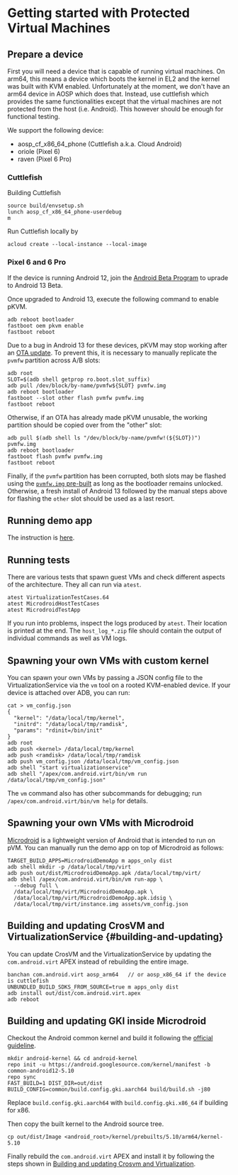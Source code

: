 # Getting started with Protected Virtual Machines

## Prepare a device

First you will need a device that is capable of running virtual machines. On arm64, this means a
device which boots the kernel in EL2 and the kernel was built with KVM enabled. Unfortunately at the
moment, we don't have an arm64 device in AOSP which does that. Instead, use cuttlefish which
provides the same functionalities except that the virtual machines are not protected from the host
(i.e. Android). This however should be enough for functional testing.

We support the following device:

* aosp_cf_x86_64_phone (Cuttlefish a.k.a. Cloud Android)
* oriole (Pixel 6)
* raven (Pixel 6 Pro)

### Cuttlefish

Building Cuttlefish

```shell
source build/envsetup.sh
lunch aosp_cf_x86_64_phone-userdebug
m
```

Run Cuttlefish locally by

```shell
acloud create --local-instance --local-image
```

### Pixel 6 and 6 Pro

If the device is running Android 12, join the [Android Beta
Program](https://www.google.com/android/beta) to uprade to Android 13 Beta.

Once upgraded to Android 13, execute the following command to enable pKVM.

```shell
adb reboot bootloader
fastboot oem pkvm enable
fastboot reboot
```

Due to a bug in Android 13 for these devices, pKVM may stop working after an
[OTA update](https://source.android.com/devices/tech/ota). To prevent this, it
is necessary to manually replicate the `pvmfw` partition across A/B slots:

```shell
adb root
SLOT=$(adb shell getprop ro.boot.slot_suffix)
adb pull /dev/block/by-name/pvmfw${SLOT} pvmfw.img
adb reboot bootloader
fastboot --slot other flash pvmfw pvmfw.img
fastboot reboot
```

Otherwise, if an OTA has already made pKVM unusable, the working partition
should be copied over from the "other" slot:

```shell
adb pull $(adb shell ls "/dev/block/by-name/pvmfw!(${SLOT})") pvmfw.img
adb reboot bootloader
fastboot flash pvmfw pvmfw.img
fastboot reboot
```

Finally, if the `pvmfw` partition has been corrupted, both slots may be flashed
using the [`pvmfw.img` pre-built](https://android.googlesource.com/platform/packages/modules/Virtualization/+/refs/heads/master/pvmfw/pvmfw.img)
as long as the bootloader remains unlocked. Otherwise, a fresh install of
Android 13 followed by the manual steps above for flashing the `other` slot
should be used as a last resort.

## Running demo app

The instruction is [here](../../demo/README.md).

## Running tests

There are various tests that spawn guest VMs and check different aspects of the architecture. They
all can run via `atest`.

```shell
atest VirtualizationTestCases.64
atest MicrodroidHostTestCases
atest MicrodroidTestApp
```

If you run into problems, inspect the logs produced by `atest`. Their location is printed at the
end. The `host_log_*.zip` file should contain the output of individual commands as well as VM logs.

## Spawning your own VMs with custom kernel

You can spawn your own VMs by passing a JSON config file to the VirtualizationService via the `vm`
tool on a rooted KVM-enabled device. If your device is attached over ADB, you can run:

```shell
cat > vm_config.json
{
  "kernel": "/data/local/tmp/kernel",
  "initrd": "/data/local/tmp/ramdisk",
  "params": "rdinit=/bin/init"
}
adb root
adb push <kernel> /data/local/tmp/kernel
adb push <ramdisk> /data/local/tmp/ramdisk
adb push vm_config.json /data/local/tmp/vm_config.json
adb shell "start virtualizationservice"
adb shell "/apex/com.android.virt/bin/vm run /data/local/tmp/vm_config.json"
```

The `vm` command also has other subcommands for debugging; run `/apex/com.android.virt/bin/vm help`
for details.

## Spawning your own VMs with Microdroid

[Microdroid](../../microdroid/README.md) is a lightweight version of Android that is intended to run
on pVM. You can manually run the demo app on top of Microdroid as follows:

```shell
TARGET_BUILD_APPS=MicrodroidDemoApp m apps_only dist
adb shell mkdir -p /data/local/tmp/virt
adb push out/dist/MicrodroidDemoApp.apk /data/local/tmp/virt/
adb shell /apex/com.android.virt/bin/vm run-app \
  --debug full \
  /data/local/tmp/virt/MicrodroidDemoApp.apk \
  /data/local/tmp/virt/MicrodroidDemoApp.apk.idsig \
  /data/local/tmp/virt/instance.img assets/vm_config.json
```

## Building and updating CrosVM and VirtualizationService {#building-and-updating}

You can update CrosVM and the VirtualizationService by updating the `com.android.virt` APEX instead
of rebuilding the entire image.

```shell
banchan com.android.virt aosp_arm64   // or aosp_x86_64 if the device is cuttlefish
UNBUNDLED_BUILD_SDKS_FROM_SOURCE=true m apps_only dist
adb install out/dist/com.android.virt.apex
adb reboot
```

## Building and updating GKI inside Microdroid

Checkout the Android common kernel and build it following the [official
guideline](https://source.android.com/setup/build/building-kernels).

```shell
mkdir android-kernel && cd android-kernel
repo init -u https://android.googlesource.com/kernel/manifest -b common-android12-5.10
repo sync
FAST_BUILD=1 DIST_DIR=out/dist BUILD_CONFIG=common/build.config.gki.aarch64 build/build.sh -j80
```

Replace `build.config.gki.aarch64` with `build.config.gki.x86_64` if building
for x86.

Then copy the built kernel to the Android source tree.

```
cp out/dist/Image <android_root>/kernel/prebuilts/5.10/arm64/kernel-5.10
```

Finally rebuild the `com.android.virt` APEX and install it by following the
steps shown in [Building and updating Crosvm and
Virtualization](#building-and-updating).
